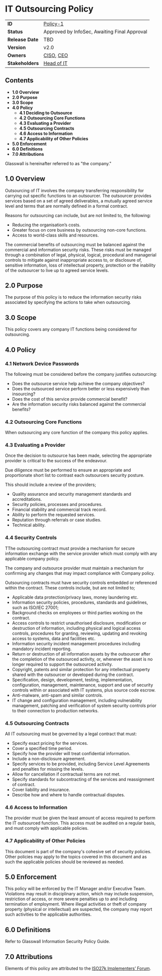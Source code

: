 ﻿# IT Outsourcing Policy

|                  |            | 
|------------------|------------|
| **ID**           | [Policy-1](https://glasswall.atlassian.net/browse/POLICY-20) |
| **Status**       | Approved by InfoSec, Awaiting Final Approval              |
| **Release Date** | TBD        |
| **Version**      | v2.0       |
| **Owners**       | [CISO](https://glasswall.atlassian.net/browse/ROLE-38), [CEO](https://glasswall.atlassian.net/browse/ROLE-37)       |
| **Stakeholders** | [Head of IT](https://glasswall.atlassian.net/browse/ROLE-43)|

## Contents

- **1.0 Overview**
- **2.0 Purpose**
- **3.0 Scope** 
- **4.0 Policy**
  - **4.1 Deciding to Outsource**
  - **4.2 Outsourcing Core Functions**
  - **4.3 Evaluating a Provider**
  - **4.5 Outsourcing Contracts**
  - **4.6 Access to Information**
  - **4.7 Applicability of Other Policies**
- **5.0 Enforcement**
- **6.0 Definitions**
- **7.0 Attributions**
  
Glasswall is hereinafter referred to as "the company." 

## 1.0 Overview

Outsourcing of IT involves the company transferring responsibility for carrying out specific functions to an outsourcer.  The outsourcer provides services based on a set of agreed deliverables, a mutually agreed service level and terms that are normally defined in a formal contract.

Reasons for outsourcing can include, but are not limited to, the following:
- Reducing the organisation’s costs.
- Greater focus on core business by outsourcing non-core functions.
- Access to world-class skills and resources.

The commercial benefits of outsourcing must be balanced against the commercial and information security risks.  These risks must be managed through a combination of legal, physical, logical, procedural and managerial controls to mitigate against inappropriate access to, or disclosure of, sensitive information, loss of intellectual property, protection or the inability of the outsourcer to live up to agreed service levels.

## 2.0 Purpose 

The purpose of this policy is to reduce the information security risks associated by specifying the actions to take when outsourcing.

## 3.0 Scope 

This policy covers any company IT functions being considered for outsourcing.  

## 4.0 Policy 

### 4.1 Network Device Passwords 

The following must be considered before the company justifies outsourcing:
- Does the outsource service help achieve the company objectives?
- Does the outsourced service perform better or less expensively than insourcing?
- Does the cost of this service provide commercial benefit?
- Are the information security risks balanced against the commercial benefits?

### 4.2 Outsourcing Core Functions 

When outsourcing any core function of the company this policy applies.

### 4.3 Evaluating a Provider 

Once the decision to outsource has been made, selecting the appropriate provider is critical to the success of the endeavour.

Due diligence must be performed to ensure an appropriate and proportionate short list to contrast each outsourcers security posture.

This should include a review of the providers;
- Quality assurance and security management standards and accreditations.
- Security policies, processes and procedures.
- Financial stability and commercial track record.
- Ability to perform the requested services.
- Reputation through referrals or case studies.
- Technical ability.

### 4.4 Security Controls

TThe outsourcing contract must provide a mechanism for secure information exchange with the service provider which must comply with any applicable company policy.

The company and outsource provider must maintain a mechanism for confirming any changes that may impact compliance with Company policy.

Outsourcing contracts must have security controls embedded or referenced within the contract.  These controls include, but are not limited to;
- Applicable data protection/privacy laws, money laundering etc.
- Information security policies, procedures, standards and guidelines, such as ISO/IEC 27001;
- Background checks on employees or third parties working on the contract.
- Access controls to restrict unauthorised disclosure, modification or destruction of information, including physical and logical access controls, procedures for granting, reviewing, updating and revoking access to systems, data and facilities etc.
- Information security incident management procedures including mandatory incident reporting.
- Return or destruction of all information assets by the outsourcer after the completion of the outsourced activity, or, whenever the asset is no longer required to support the outsourced activity.
- Copyright, patents and similar protection for any intellectual property shared with the outsourcer or developed during the contract.
- Specification, design, development, testing, implementation, configuration, management, maintenance, support and use of security controls within or associated with IT systems, plus source code escrow.
- Anti-malware, anti-spam and similar controls.
- IT change and configuration management, including vulnerability management, patching and verification of system security controls prior to their connection to production networks.

### 4.5 Outsourcing Contracts

All IT outsourcing must be governed by a legal contract that must:
- Specify exact pricing for the services.
- Cover a specified time period.
- Specify how the provider will treat confidential information.
- Include a non-disclosure agreement.
- Specify services to be provided, including Service Level Agreements and penalties for missing the levels.
- Allow for cancellation if contractual terms are not met.
- Specify standards for subcontracting of the services and reassignment of contract.
- Cover liability and insurance.
- Describe how and where to handle contractual disputes. 

### 4.6 Access to Information

The provider must be given the least amount of access required to perform the IT outsourced function.  This access must be audited on a regular basis, and must comply with applicable policies.

### 4.7 Applicability of Other Policies

This document is part of the company's cohesive set of security policies.  Other policies may apply to the topics covered in this document and as such the applicable policies should be reviewed as needed.

## 5.0 Enforcement 

This policy will be enforced by the IT Manager and/or Executive Team. Violations may result in disciplinary action, which may include suspension, restriction of access, or more severe penalties up to and including termination of employment. Where illegal activities or theft of company property (physical or intellectual) are suspected, the company may report such activities to the applicable authorities.

## 6.0 Definitions 

Refer to Glasswall Information Security Policy Guide.

## 7.0 Attributions 

Elements of this policy are attributed to the [ISO27k Implementers’ Forum](www.ISO27001security.com).
